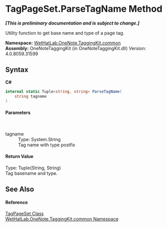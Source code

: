 # TagPageSet.ParseTagName Method 
 _**\[This is preliminary documentation and is subject to change.\]**_

Utility function to get base name and type of a page tag.

**Namespace:**&nbsp;<a href="bcdbab9c-63d1-48a4-6937-af53fb8d9a55">WetHatLab.OneNote.TaggingKit.common</a><br />**Assembly:**&nbsp;OneNoteTaggingKit (in OneNoteTaggingKit.dll) Version: 4.0.8059.31599

## Syntax

**C#**<br />
``` C#
internal static Tuple<string, string> ParseTagName(
	string tagname
)
```


#### Parameters
&nbsp;<dl><dt>tagname</dt><dd>Type: System.String<br />Tag name with type postfix</dd></dl>

#### Return Value
Type: Tuple(String, String)<br />Tag basename and type.

## See Also


#### Reference
<a href="8abe04f4-0682-74c0-5557-fa48d6eff35f">TagPageSet Class</a><br /><a href="bcdbab9c-63d1-48a4-6937-af53fb8d9a55">WetHatLab.OneNote.TaggingKit.common Namespace</a><br />